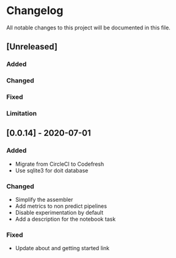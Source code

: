 # Changelog

All notable changes to this project will be documented in this file.

## [Unreleased]

### Added

### Changed

### Fixed

### Limitation

## [0.0.14] - 2020-07-01

### Added

- Migrate from CircleCI to Codefresh
- Use sqlite3 for doit database

### Changed

- Simplify the assembler
- Add metrics to non predict pipelines
- Disable experimentation by default
- Add a description for the notebook task

### Fixed

- Update about and getting started link
